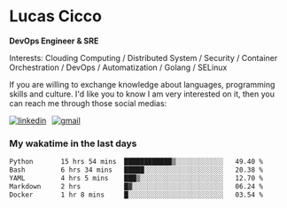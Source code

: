 # Lucas Cicco

**DevOps Engineer & SRE**

Interests: Clouding Computing / Distributed System / Security / Container Orchestration / DevOps / Automatization / Golang / SELinux

If you are willing to exchange knowledge about languages, programming skills and culture. I'd like you to know I am very interested on it, then you can reach me through those social medias:

<div style="display: flex; align-items: center; gap: 10px;">
  <a href="https://www.linkedin.com/in/lucas-vitor-de-cicco" target="_blank">
    <img
      src="https://img.shields.io/badge/-LinkedIn-%230077B5?style=for-the-badge&logo=linkedin&logoColor=white"
      alt="linkedin"
      target="_blank" 
    />
  </a>
  <a href="mailto:lucasvitorx1@gmail.com">
      <img
        src="https://img.shields.io/badge/-Gmail-%23333?style=for-the-badge&logo=gmail&logoColor=white"
        alt="gmail"
        target="_blank"
      />
  </a>
</div>

### My wakatime in the last days

<!--START_SECTION:waka-->

```txt
Python       15 hrs 54 mins  ████████████▒░░░░░░░░░░░░   49.40 %
Bash         6 hrs 34 mins   █████░░░░░░░░░░░░░░░░░░░░   20.38 %
YAML         4 hrs 5 mins    ███▒░░░░░░░░░░░░░░░░░░░░░   12.70 %
Markdown     2 hrs           █▓░░░░░░░░░░░░░░░░░░░░░░░   06.24 %
Docker       1 hr 8 mins     █░░░░░░░░░░░░░░░░░░░░░░░░   03.54 %
```

<!--END_SECTION:waka-->
